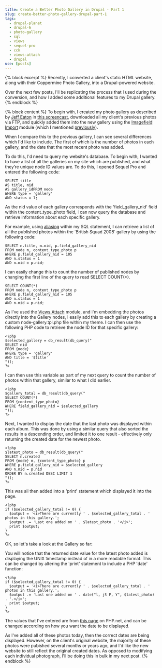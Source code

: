 ```yaml
---
title: Create a Better Photo Gallery in Drupal - Part 1
slug: create-better-photo-gallery-drupal-part-1
tags:
  - drupal-planet
  - drupal-6
  - photo-gallery
  - sql
  - views
  - sequel-pro
  - cck
  - views-attach
  - drupal
use: [posts]
---
```

{% block excerpt %}
Recently, I converted a client's static HTML website, along with their Coppermine Photo Gallery, into a Drupal-powered website.

Over the next few posts, I'll be replicating the process that I used during the conversion, and how I added some additional features to my Drupal gallery.
{% endblock %}

{% block content %}
To begin with, I created my photo gallery as described by [Jeff Eaton](http://www.lullabot.com/about/team/jeff-eaton) in [this screencast](http://www.lullabot.com/articles/photo-galleries-views-attach), downloaded all my client's previous photos via FTP,  and quickly added them into the new gallery using the [Imagefield Import](http://drupal.org/project/imagefield_import) module (which I mentioned [previously](/blog/quickly-import-multiples-images-using-imagefieldimport-module/)).

When I compare this to the previous gallery, I can see several  differences which I'd like to include. The first of which is the number  of photos in each gallery, and the date that the most recent photo was added.

To do this, I'd need to query my website's database. To begin with, I  wanted to have a list of all the galleries on my site which are  published, and what they're unique node ID values are. To do this, I  opened Sequel Pro and entered the following code:

```language-sql
SELECT title 
AS title, nid 
AS gallery_idFROM node
WHERE type = 'gallery'
AND status = 1;
```

As the nid value of each gallery corresponds with the 'field_gallery_nid' field within the content_type_photo field, I can now  query the database and retrieve information about each specific  gallery.

For example, using [aliasing](http://www.w3schools.com/sql/sql_alias.asp) within my SQL statement, I can retrieve a list of all the published  photos within the 'British Squad 2008' gallery by using the following code:

```language-sql
SELECT n.title, n.nid, p.field_gallery_nid
FROM node n, content_type_photo p
WHERE p.field_gallery_nid = 105
AND n.status = 1
AND n.nid = p.nid;
```

I can easily change this to count the number of published nodes by changing the first line of the query to read SELECT COUNT(*).

```language-sql
SELECT COUNT(*)
FROM node n, content_type_photo p
WHERE p.field_gallery_nid = 105
AND n.status = 1
AND n.nid = p.nid;
```

As I've used the [Views Attach](http://drupal.org/project/views_attach) module, and I'm embedding the photos directly into the Gallery nodes, I  easily add this to each gallery by creating a custom  node-gallery.tpl.php file within my theme. I can then use the following PHP code to retrieve the node ID for that specific gallery:

```language-php
<?php
$selected_gallery = db_result(db_query("
SELECT nid 
FROM {node} 
WHERE type = 'gallery' 
AND title = '$title'
"));
?>
```

I can then use this variable as part of my next query to count the number of photos within that gallery, similar to what I did earlier.

```language-php
<?php
$gallery_total = db_result(db_query("
SELECT COUNT(*) 
FROM {content_type_photo} 
WHERE field_gallery_nid = $selected_gallery
"));
?>
```

Next, I wanted to display the date that the last photo was displayed within each album. This was done by using a similar query that also sorted the results in a descending order, and limited it to one result - effectively only returning the created date for the newest photo.

```language-php
<?php
$latest_photo = db_result(db_query("
SELECT n.created 
FROM {node} n, {content_type_photo} p 
WHERE p.field_gallery_nid = $selected_gallery 
AND n.nid = p.nid 
ORDER BY n.created DESC LIMIT 1
"));
?>
```

This was all then added into a 'print' statement which displayed it into the page.

```language-php
<?php
if ($selected_gallery_total != 0) {
  $output = '<i>There are currently ' . $selected_gallery_total . ' photos in this gallery.';
  $output .= 'Last one added on ' . $latest_photo . '</i>';
  print $output;
}
?>
```

OK, so let's take a look at the Gallery so far:

You will notice that the returned date value for the latest photo  added is displaying the UNIX timestamp instead of in a more readable format. This can be changed by altering the 'print' statement to include  a PHP 'date' function:

```language-php
<?php
if ($selected_gallery_total != 0) { 
  $output = '<i>There are currently ' . $selected_gallery_total . ' photos in this gallery.'; 
  $output .= 'Last one added on ' . date("l, jS F, Y", $latest_photo) . '.</i>';
  print $output;
}
?>
```

The values that I've entered are from [this page](http://php.net/manual/en/function.date.php) on PHP.net, and can be changed according on how you want the date to be displayed.

As I've added all of these photos today, then the correct dates are  being displayed. However, on the client's original website, the majority  of these photos were pubished several months or years ago, and I'd like  the new website to still reflect the original created dates. As opposed  to modifying each individual photograph, I'll be doing this in bulk in  my next post.
{% endblock %}

